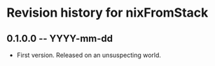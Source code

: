 # Revision history for nixFromStack

## 0.1.0.0  -- YYYY-mm-dd

* First version. Released on an unsuspecting world.
